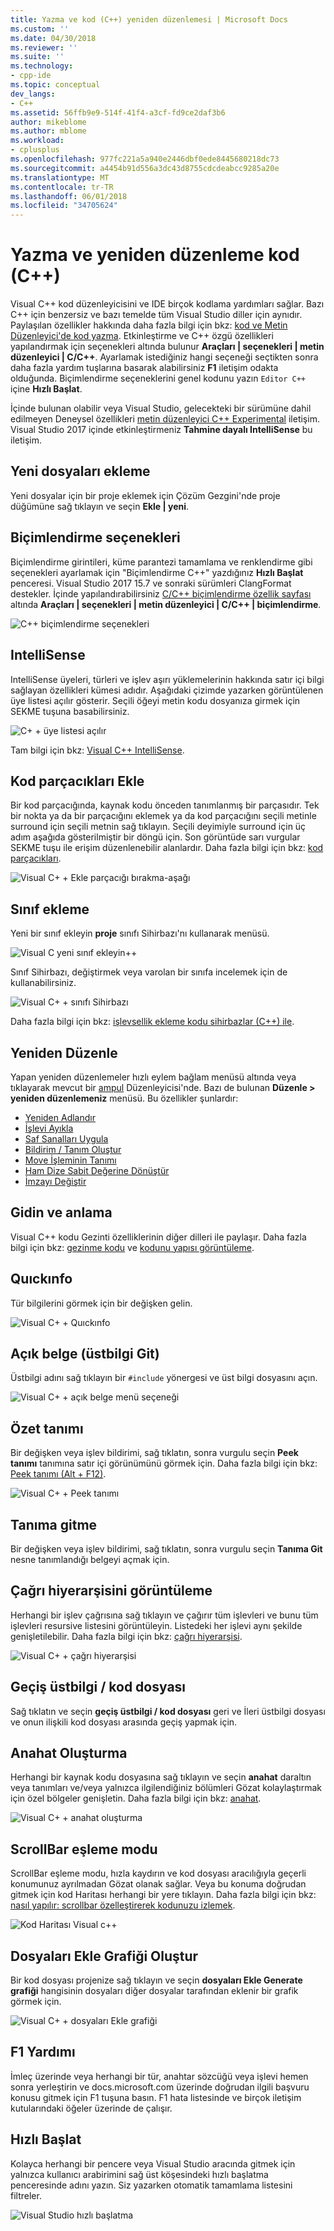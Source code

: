 ```yaml
---
title: Yazma ve kod (C++) yeniden düzenlemesi | Microsoft Docs
ms.custom: ''
ms.date: 04/30/2018
ms.reviewer: ''
ms.suite: ''
ms.technology:
- cpp-ide
ms.topic: conceptual
dev_langs:
- C++
ms.assetid: 56ffb9e9-514f-41f4-a3cf-fd9ce2daf3b6
author: mikeblome
ms.author: mblome
ms.workload:
- cplusplus
ms.openlocfilehash: 977fc221a5a940e2446dbf0ede8445680218dc73
ms.sourcegitcommit: a4454b91d556a3dc43d8755cdcdeabcc9285a20e
ms.translationtype: MT
ms.contentlocale: tr-TR
ms.lasthandoff: 06/01/2018
ms.locfileid: "34705624"
---
```

# <a name="writing-and-refactoring-code-c"></a>Yazma ve yeniden düzenleme kod (C++)

Visual C++ kod düzenleyicisini ve IDE birçok kodlama yardımları sağlar. Bazı C++ için benzersiz ve bazı temelde tüm Visual Studio diller için aynıdır. Paylaşılan özellikler hakkında daha fazla bilgi için bkz: [kod ve Metin Düzenleyici'de kod yazma](/visualstudio/ide/writing-code-in-the-code-and-text-editor). Etkinleştirme ve C++ özgü özellikleri yapılandırmak için seçenekleri altında bulunur **Araçları &#124; seçenekleri &#124; metin düzenleyici &#124; C/C++**. Ayarlamak istediğiniz hangi seçeneği seçtikten sonra daha fazla yardım tuşlarına basarak alabilirsiniz **F1** iletişim odakta olduğunda. Biçimlendirme seçeneklerini genel kodunu yazın `Editor C++` içine **Hızlı Başlat**.

İçinde bulunan olabilir veya Visual Studio, gelecekteki bir sürümüne dahil edilmeyen Deneysel özellikleri [metin düzenleyici C++ Experimental](/visualstudio/ide/reference/options-text-editor-c-cpp-experimental) iletişim. Visual Studio 2017 içinde etkinleştirmeniz **Tahmine dayalı IntelliSense** bu iletişim.

## <a name="adding-new-files"></a>Yeni dosyaları ekleme

Yeni dosyalar için bir proje eklemek için Çözüm Gezgini'nde proje düğümüne sağ tıklayın ve seçin **Ekle &#124; yeni**.

## <a name="formatting-options"></a>Biçimlendirme seçenekleri

Biçimlendirme girintileri, küme parantezi tamamlama ve renklendirme gibi seçenekleri ayarlamak için "Biçimlendirme C++" yazdığınız **Hızlı Başlat** penceresi. Visual Studio 2017 15.7 ve sonraki sürümleri ClangFormat destekler. İçinde yapılandırabilirsiniz [C/C++ biçimlendirme özellik sayfası](/visualstudio/ide/reference/options-text-editor-c-cpp-formatting) altında **Araçları &#124; seçenekleri &#124; metin düzenleyici &#124; C/C++ &#124; biçimlendirme**.

![C++ biçimlendirme seçenekleri](media/cpp-formatting-options.png)

## <a name="intellisense"></a>IntelliSense

IntelliSense üyeleri, türleri ve işlev aşırı yüklemelerinin hakkında satır içi bilgi sağlayan özellikleri kümesi adıdır. Aşağıdaki çizimde yazarken görüntülenen üye listesi açılır gösterir. Seçili öğeyi metin kodu dosyanıza girmek için SEKME tuşuna basabilirsiniz.

![C&#43; &#43; üye listesi açılır](../ide/media/vs2015_cpp_statement_completion.png "vs2015_cpp_statement_completion")

Tam bilgi için bkz: [Visual C++ IntelliSense](/visualstudio/ide/visual-cpp-intellisense).

## <a name="insert-snippets"></a>Kod parçacıkları Ekle

Bir kod parçacığında, kaynak kodu önceden tanımlanmış bir parçasıdır. Tek bir nokta ya da bir parçacığını eklemek ya da kod parçacığını seçili metinle surround için seçili metnin sağ tıklayın. Seçili deyimiyle surround için üç adım aşağıda gösterilmiştir bir döngü için. Son görüntüde sarı vurgular SEKME tuşu ile erişim düzenlenebilir alanlardır. Daha fazla bilgi için bkz: [kod parçacıkları](/visualstudio/ide/code-snippets).

![Visual C&#43; &#43; Ekle parçacığı bırakma&#45;aşağı](../ide/media/vs2015_cpp_surround_with.png "vs2015_cpp_surround_with")

## <a name="add-class"></a>Sınıf ekleme

Yeni bir sınıf ekleyin **proje** sınıfı Sihirbazı'nı kullanarak menüsü.

![Visual C yeni sınıf ekleyin&#43;&#43;](../ide/media/vs2015_cpp_add_class.png "vs2015_cpp_add_class")

Sınıf Sihirbazı, değiştirmek veya varolan bir sınıfa incelemek için de kullanabilirsiniz.

![Visual C&#43; &#43; sınıfı Sihirbazı](../ide/media/vs2015_cpp_class_wizard.png "vs2015_cpp_class_wizard")

Daha fazla bilgi için bkz: [işlevsellik ekleme kodu sihirbazlar (C++) ile](../ide/adding-functionality-with-code-wizards-cpp.md).

## <a name="refactoring"></a>Yeniden Düzenle

Yapan yeniden düzenlemeler hızlı eylem bağlam menüsü altında veya tıklayarak mevcut bir [ampul](/visualstudio/ide/perform-quick-actions-with-light-bulbs) Düzenleyicisi'nde.  Bazı de bulunan **Düzenle > yeniden düzenlemeniz** menüsü.  Bu özellikler şunlardır:

* [Yeniden Adlandır](refactoring/rename.md)
* [İşlevi Ayıkla](refactoring/extract-function.md)
* [Saf Sanalları Uygula](refactoring/implement-pure-virtuals.md)
* [Bildirim / Tanım Oluştur](refactoring/create-declaration-definition.md)
* [Move İşleminin Tanımı](refactoring/move-definition-location.md)
* [Ham Dize Sabit Değerine Dönüştür](refactoring/convert-to-raw-string-literal.md)
* [İmzayı Değiştir](refactoring/change-signature.md)

## <a name="navigate-and-understand"></a>Gidin ve anlama

Visual C++ kodu Gezinti özelliklerinin diğer dilleri ile paylaşır. Daha fazla bilgi için bkz: [gezinme kodu](/visualstudio/ide/navigating-code) ve [kodunu yapısı görüntüleme](/visualstudio/ide/viewing-the-structure-of-code).

## <a name="quickinfo"></a>Quıckınfo

Tür bilgilerini görmek için bir değişken gelin.

![Visual C&#43; &#43; Quıckınfo](../ide/media/vs2015_cpp_quickinfo.png "vs2015_cpp_quickInfo")

## <a name="open-document-navigate-to-header"></a>Açık belge (üstbilgi Git)

Üstbilgi adını sağ tıklayın bir `#include` yönergesi ve üst bilgi dosyasını açın.

![Visual C&#43; &#43; açık belge menü seçeneği](../ide/media/vs2015_cpp_open_document.png "vs2015_cpp_open_document")

## <a name="peek-definition"></a>Özet tanımı

Bir değişken veya işlev bildirimi, sağ tıklatın, sonra vurgulu seçin **Peek tanımı** tanımına satır içi görünümünü görmek için. Daha fazla bilgi için bkz: [Peek tanımı (Alt + F12)](/visualstudio/ide/how-to-view-and-edit-code-by-using-peek-definition-alt-plus-f12).

![Visual C&#43; &#43; Peek tanımı](../ide/media/vs2015_cpp_peek_definition.png "vs2015_cpp_peek_definition")

## <a name="go-to-definition"></a>Tanıma gitme

Bir değişken veya işlev bildirimi, sağ tıklatın, sonra vurgulu seçin **Tanıma Git** nesne tanımlandığı belgeyi açmak için.

## <a name="view-call-hierarchy"></a>Çağrı hiyerarşisini görüntüleme

Herhangi bir işlev çağrısına sağ tıklayın ve çağırır tüm işlevleri ve bunu tüm işlevleri resursive listesini görüntüleyin. Listedeki her işlevi aynı şekilde genişletilebilir. Daha fazla bilgi için bkz: [çağrı hiyerarşisi](/visualstudio/ide/reference/call-hierarchy).

![Visual C&#43; &#43; çağrı hiyerarşisi](../ide/media/vs2015_cpp_call_hierarchy.png "vs2015_cpp_call_hierarchy")

## <a name="toggle-header--code-file"></a>Geçiş üstbilgi / kod dosyası

Sağ tıklatın ve seçin **geçiş üstbilgi / kod dosyası** geri ve İleri üstbilgi dosyası ve onun ilişkili kod dosyası arasında geçiş yapmak için.

## <a name="outlining"></a>Anahat Oluşturma

Herhangi bir kaynak kodu dosyasına sağ tıklayın ve seçin **anahat** daraltın veya tanımları ve/veya yalnızca ilgilendiğiniz bölümleri Gözat kolaylaştırmak için özel bölgeler genişletin. Daha fazla bilgi için bkz: [anahat](/visualstudio/ide/outlining).

![Visual C&#43; &#43; anahat oluşturma](../ide/media/vs2015_cpp_outlining.png "vs2015_cpp_outlining")

## <a name="scrollbar-map-mode"></a>ScrollBar eşleme modu

ScrollBar eşleme modu, hızla kaydırın ve kod dosyası aracılığıyla geçerli konumunuz ayrılmadan Gözat olanak sağlar. Veya bu konuma doğrudan gitmek için kod Haritası herhangi bir yere tıklayın. Daha fazla bilgi için bkz: [nasıl yapılır: scrollbar özelleştirerek kodunuzu izlemek](/visualstudio/ide/how-to-track-your-code-by-customizing-the-scrollbar).

![Kod Haritası Visual c&#43;&#43;](../ide/media/vs2015_cpp_code_map.png "vs2015_cpp_code_map")

## <a name="generate-graph-of-include-files"></a>Dosyaları Ekle Grafiği Oluştur

Bir kod dosyası projenize sağ tıklayın ve seçin **dosyaları Ekle Generate grafiği** hangisinin dosyaları diğer dosyalar tarafından eklenir bir grafik görmek için.

![Visual C&#43; &#43; dosyaları Ekle grafiği](../ide/media/vs2015_cpp_include_graph.png "vs2015_cpp_include_graph")

## <a name="f1-help"></a>F1 Yardımı

İmleç üzerinde veya herhangi bir tür, anahtar sözcüğü veya işlevi hemen sonra yerleştirin ve docs.microsoft.com üzerinde doğrudan ilgili başvuru konusu gitmek için F1 tuşuna basın. F1 hata listesinde ve birçok iletişim kutularındaki öğeler üzerinde de çalışır.

## <a name="quick-launch"></a>Hızlı Başlat

Kolayca herhangi bir pencere veya Visual Studio aracında gitmek için yalnızca kullanıcı arabirimini sağ üst köşesindeki hızlı başlatma penceresinde adını yazın. Siz yazarken otomatik tamamlama listesini filtreler.

![Visual Studio hızlı başlatma](../ide/media/vs2015_cpp_quick_launch.png "vs2015_cpp_quick_launch")
